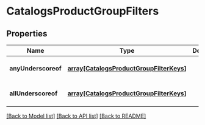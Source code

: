 # CatalogsProductGroupFilters

## Properties
Name | Type | Description | Notes
------------ | ------------- | ------------- | -------------
**anyUnderscoreof** | [**array[CatalogsProductGroupFilterKeys]**](CatalogsProductGroupFilterKeys.md) |  | [optional] [default to null]
**allUnderscoreof** | [**array[CatalogsProductGroupFilterKeys]**](CatalogsProductGroupFilterKeys.md) |  | [optional] [default to null]

[[Back to Model list]](../README.md#documentation-for-models) [[Back to API list]](../README.md#documentation-for-api-endpoints) [[Back to README]](../README.md)


